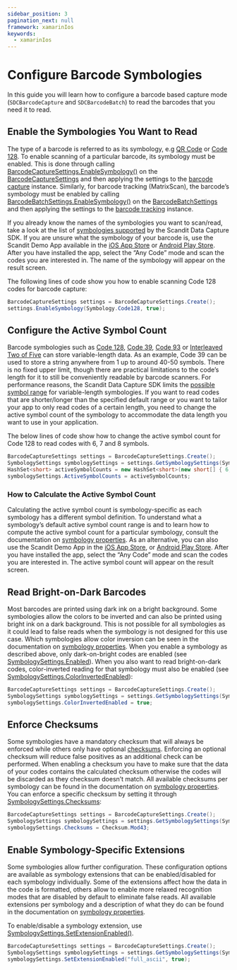 ```yaml
---
sidebar_position: 3
pagination_next: null
framework: xamarinIos
keywords:
  - xamarinIos
---
```


# Configure Barcode Symbologies

In this guide you will learn how to configure a barcode based capture mode (`SDCBarcodeCapture` and `SDCBarcodeBatch`) to read the barcodes that you need it to read.

## Enable the Symbologies You Want to Read

The type of a barcode is referred to as its symbology, e.g [QR
Code](https://docs.scandit.com/data-capture-sdk/xamarin.ios/barcode-capture/api/symbology.html#value-scandit.datacapture.barcode.Symbology.Qr) or [Code 128](https://docs.scandit.com/data-capture-sdk/xamarin.ios/barcode-capture/api/symbology.html#value-scandit.datacapture.barcode.Symbology.Code128). To enable scanning of a particular barcode, its symbology must be enabled. This is done through calling [BarcodeCaptureSettings.EnableSymbology()](https://docs.scandit.com/data-capture-sdk/xamarin.ios/barcode-capture/api/barcode-capture-settings.html#method-scandit.datacapture.barcode.BarcodeCaptureSettings.EnableSymbology) on the [BarcodeCaptureSettings](https://docs.scandit.com/data-capture-sdk/xamarin.ios/barcode-capture/api/barcode-capture-settings.html#class-scandit.datacapture.barcode.BarcodeCaptureSettings) and then applying the settings to the [barcode capture](https://docs.scandit.com/data-capture-sdk/xamarin.ios/barcode-capture/api/barcode-capture.html#class-scandit.datacapture.barcode.BarcodeCapture) instance. Similarly, for barcode tracking (MatrixScan), the barcode’s symbology must be enabled by calling [BarcodeBatchSettings.EnableSymbology()](https://docs.scandit.com/data-capture-sdk/xamarin.ios/barcode-capture/api/barcode-batch-settings.html#method-scandit.datacapture.barcode.batch.BarcodeBatchSettings.EnableSymbology) on the [BarcodeBatchSettings](https://docs.scandit.com/data-capture-sdk/xamarin.ios/barcode-capture/api/barcode-batch-settings.html#class-scandit.datacapture.barcode.batch.BarcodeBatchSettings) and then applying the settings to the [barcode tracking](https://docs.scandit.com/data-capture-sdk/xamarin.ios/barcode-capture/api/barcode-batch.html#class-scandit.datacapture.barcode.batch.BarcodeBatch) instance.

If you already know the names of the symbologies you want to scan/read, take a look at the list of [symbologies supported](https://docs.scandit.com/data-capture-sdk/xamarin.ios/barcode-capture/api/symbology.html#enum-scandit.datacapture.barcode.Symbology) by the Scandit Data Capture SDK. If you are unsure what the symbology of your barcode is, use the Scandit Demo App available in the [iOS App Store](https://itunes.apple.com/us/app/scandit-barcode-scanner-demo/id453880584) or [Android Play Store](https://play.google.com/store/apps/details?id=com.scandit.demoapp). After you have installed the app, select the “Any Code” mode and scan the codes you are interested in. The name of the symbology will appear on the result screen.

The following lines of code show you how to enable scanning Code 128 codes for barcode capture:

```csharp
BarcodeCaptureSettings settings = BarcodeCaptureSettings.Create();
settings.EnableSymbology(Symbology.Code128, true);
```

## Configure the Active Symbol Count

Barcode symbologies such as [Code 128](https://docs.scandit.com/data-capture-sdk/xamarin.ios/barcode-capture/api/symbology.html#value-scandit.datacapture.barcode.Symbology.Code128), [Code 39](https://docs.scandit.com/data-capture-sdk/xamarin.ios/barcode-capture/api/symbology.html#value-scandit.datacapture.barcode.Symbology.Code39), [Code 93](https://docs.scandit.com/data-capture-sdk/xamarin.ios/barcode-capture/api/symbology.html#value-scandit.datacapture.barcode.Symbology.Code93) or [Interleaved Two of Five](https://docs.scandit.com/data-capture-sdk/xamarin.ios/barcode-capture/api/symbology.html#value-scandit.datacapture.barcode.Symbology.InterleavedTwoOfFive) can store variable-length data. As an example, Code 39 can be used to store a string anywhere from 1 up to around 40-50 symbols. There is no fixed upper limit, though there are practical limitations to the code’s length for it to still be conveniently readable by barcode scanners. For performance reasons, the Scandit Data Capture SDK limits the [possible symbol range](https://docs.scandit.com/data-capture-sdk/xamarin.ios/barcode-capture/api/symbology-settings.html#property-scandit.datacapture.barcode.SymbologySettings.ActiveSymbolCounts) for variable-length symbologies. If you want to read codes that are shorter/longer than the specified default range or you want to tailor your app to only read codes of a certain length, you need to change the active symbol count of the symbology to accommodate the data length you want to use in your application.

The below lines of code show how to change the active symbol count for Code 128 to read codes with 6, 7 and 8 symbols.

```csharp
BarcodeCaptureSettings settings = BarcodeCaptureSettings.Create();
SymbologySettings symbologySettings = settings.GetSymbologySettings(Symbology.Code128);
HashSet<short> activeSymbolCounts = new HashSet<short>(new short[] { 6, 7, 8 });
symbologySettings.ActiveSymbolCounts = activeSymbolCounts;
```

### How to Calculate the Active Symbol Count

Calculating the active symbol count is symbology-specific as each symbology has a different symbol definition. To understand what a symbology’s default active symbol count range is and to learn how to compute the active symbol count for a particular symbology, consult the documentation on [symbology properties](https://docs.scandit.com/data-capture-sdk/xamarin.ios/barcode-capture/symbology-properties.html). As an alternative, you can also use the Scandit Demo App in the [iOS App Store](https://itunes.apple.com/us/app/scandit-barcode-scanner-demo/id453880584), or [Android Play Store](https://play.google.com/store/apps/details?id=com.scandit.demoapp). After you have installed the app, select the “Any Code” mode and scan the codes you are interested in. The active symbol count will appear on the result screen.

## Read Bright-on-Dark Barcodes

Most barcodes are printed using dark ink on a bright background. Some symbologies allow the colors to be inverted and can also be printed using bright ink on a dark background. This is not possible for all symbologies as it could lead to false reads when the symbology is not designed for this use case. Which symbologies allow color inversion can be seen in the documentation on [symbology properties](https://docs.scandit.com/data-capture-sdk/xamarin.ios/barcode-capture/symbology-properties.html). When you enable a symbology as described above, only dark-on-bright codes are enabled (see [SymbologySettings.Enabled](https://docs.scandit.com/data-capture-sdk/xamarin.ios/barcode-capture/api/symbology-settings.html#property-scandit.datacapture.barcode.SymbologySettings.IsEnabled)). When you also want to read bright-on-dark codes, color-inverted reading for that symbology must also be enabled (see [SymbologySettings.ColorInvertedEnabled](https://docs.scandit.com/data-capture-sdk/xamarin.ios/barcode-capture/api/symbology-settings.html#property-scandit.datacapture.barcode.SymbologySettings.IsColorInvertedEnabled)):

```csharp
BarcodeCaptureSettings settings = BarcodeCaptureSettings.Create();
SymbologySettings symbologySettings = settings.GetSymbologySettings(Symbology.Code128);
symbologySettings.ColorInvertedEnabled = true;
```

## Enforce Checksums

Some symbologies have a mandatory checksum that will always be enforced while others only have optional [checksums](https://docs.scandit.com/data-capture-sdk/xamarin.ios/barcode-capture/api/checksum.html#enum-scandit.datacapture.barcode.Checksum). Enforcing an optional checksum will reduce false positives as an additional check can be performed. When enabling a checksum you have to make sure that the data of your codes contains the calculated checksum otherwise the codes will be discarded as they checksum doesn’t match. All available checksums per symbology can be found in the documentation on [symbology properties](https://docs.scandit.com/data-capture-sdk/xamarin.ios/barcode-capture/symbology-properties.html). You can enforce a specific checksum by setting it through [SymbologySettings.Checksums](https://docs.scandit.com/data-capture-sdk/xamarin.ios/barcode-capture/api/symbology-settings.html#property-scandit.datacapture.barcode.SymbologySettings.Checksums):

```csharp
BarcodeCaptureSettings settings = BarcodeCaptureSettings.Create();
SymbologySettings symbologySettings = settings.GetSymbologySettings(Symbology.Code39);
symbologySettings.Checksums = Checksum.Mod43;
```

## Enable Symbology-Specific Extensions

Some symbologies allow further configuration. These configuration options are available as symbology extensions that can be enabled/disabled for each symbology individually. Some of the extensions affect how the data in the code is formatted, others allow to enable more relaxed recognition modes that are disabled by default to eliminate false reads. All available extensions per symbology and a description of what they do can be found in the documentation on [symbology properties](https://docs.scandit.com/data-capture-sdk/xamarin.ios/barcode-capture/symbology-properties.html).

To enable/disable a symbology extension, use [SymbologySettings.SetExtensionEnabled()](https://docs.scandit.com/data-capture-sdk/xamarin.ios/barcode-capture/api/symbology-settings.html#method-scandit.datacapture.barcode.SymbologySettings.SetExtensionEnabled).

```csharp
BarcodeCaptureSettings settings = BarcodeCaptureSettings.Create();
SymbologySettings symbologySettings = settings.GetSymbologySettings(Symbology.Code39);
symbologySettings.SetExtensionEnabled("full_ascii", true);
```
